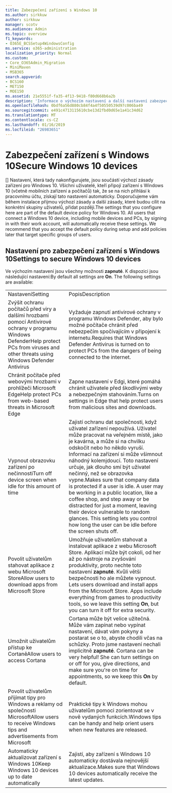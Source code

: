 ```yaml
---
title: Zabezpečení zařízení s Windows 10
ms.author: sirkkuw
author: sirkkuw
manager: scotv
ms.audience: Admin
ms.topic: overview
f1_keywords:
- O365E_BCSSetup4WindowsConfig
ms.service: o365-administration
localization_priority: Normal
ms.custom:
- Core_O365Admin_Migration
- MiniMaven
- MSB365
search.appverid:
- BCS160
- MET150
- MOE150
ms.assetid: 21e5551f-fa35-4f13-9418-f80d668b6a2b
description: 'Informace o výchozím nastavení a další nastavení zabezpečení zařízení Windows 10. '
ms.openlocfilehash: 0bdf6a56d880cb84f4a4f50550539d97c006ba49
ms.sourcegitcommit: e491c4713115610cbe13d2fbd0d65e1a41c34d62
ms.translationtype: MT
ms.contentlocale: cs-CZ
ms.lasthandoff: 01/16/2019
ms.locfileid: "26983651"
---
```

# <a name="secure-windows-10-devices"></a><span data-ttu-id="0bb6a-103">Zabezpečení zařízení s Windows 10</span><span class="sxs-lookup"><span data-stu-id="0bb6a-103">Secure Windows 10 devices</span></span>

<span data-ttu-id="0bb6a-p101">[] Nastavení, která tady nakonfigurujete, jsou součástí výchozí zásady zařízení pro Windows 10. Všichni uživatelé, kteří připojí zařízení s Windows 10 (včetně mobilních zařízení a počítačů) tak, že se na nich přihlásí k pracovnímu účtu, získají tato nastavení automaticky. Doporučujeme vám během instalace přijmou výchozí zásady a další zásady, které budou cílit na konkrétní skupiny uživatelů, přidat později.</span><span class="sxs-lookup"><span data-stu-id="0bb6a-p101">The settings that you configure here are part of the default device policy for Windows 10. All users that connect a Windows 10 device, including mobile devices and PCs, by signing in with their work account, will automatically receive these settings. We recommend that you accept the default policy during setup and add policies later that target specific groups of users.</span></span>
  
## <a name="settings-to-secure-windows-10-devices"></a><span data-ttu-id="0bb6a-107">Nastavení pro zabezpečení zařízení s Windows 10</span><span class="sxs-lookup"><span data-stu-id="0bb6a-107">Settings to secure Windows 10 devices</span></span>

<span data-ttu-id="0bb6a-p102">Ve výchozím nastavení jsou všechny možnosti **zapnuté**. K dispozici jsou následující nastavení:</span><span class="sxs-lookup"><span data-stu-id="0bb6a-p102">By default all settings are **On**. The following settings are available:</span></span>
  
|||
|:-----|:-----|
|<span data-ttu-id="0bb6a-110">Nastavení</span><span class="sxs-lookup"><span data-stu-id="0bb6a-110">Setting</span></span>  <br/> |<span data-ttu-id="0bb6a-111">Popis</span><span class="sxs-lookup"><span data-stu-id="0bb6a-111">Description</span></span>  <br/> |
|<span data-ttu-id="0bb6a-112">Zvýšit ochranu počítačů před viry a dalšími hrozbami pomocí Antivirové ochrany v programu Windows Defender</span><span class="sxs-lookup"><span data-stu-id="0bb6a-112">Help protect PCs from viruses and other threats using Windows Defender Antivirus</span></span>  <br/> |<span data-ttu-id="0bb6a-113">Vyžaduje zapnutí antivirové ochrany v programu Windows Defender, aby bylo možné počítače chránit před nebezpečím spočívajícím v připojení k internetu.</span><span class="sxs-lookup"><span data-stu-id="0bb6a-113">Requires that Windows Defender Antivirus is turned on to protect PCs from the dangers of being connected to the internet.</span></span>  <br/> |
|<span data-ttu-id="0bb6a-114">Chránit počítače před webovými hrozbami v prohlížeči Microsoft Edge</span><span class="sxs-lookup"><span data-stu-id="0bb6a-114">Help protect PCs from web-based threats in Microsoft Edge</span></span>  <br/> |<span data-ttu-id="0bb6a-115">Zapne nastavení v Edgi, které pomáhá chránit uživatele před škodlivými weby a nebezpečným stahováním.</span><span class="sxs-lookup"><span data-stu-id="0bb6a-115">Turns on settings in Edge that help protect users from malicious sites and downloads.</span></span>  <br/> |
|<span data-ttu-id="0bb6a-116">Vypnout obrazovku zařízení po nečinnosti</span><span class="sxs-lookup"><span data-stu-id="0bb6a-116">Turn off device screen when idle for this amount of time</span></span>  <br/> |<span data-ttu-id="0bb6a-p103">Zajistí ochranu dat společnosti, když uživatel zařízení nepoužívá. Uživatel může pracovat na veřejném místě, jako je kavárna, a může si na chvilku odskočit nebo ho někdo vyruší. Informací na zařízení si může všimnout náhodný kolemjdoucí. Toto nastavení určuje, jak dlouho smí být uživatel nečinný, než se obrazovka vypne.</span><span class="sxs-lookup"><span data-stu-id="0bb6a-p103">Makes sure that company data is protected if a user is idle. A user may be working in a public location, like a coffee shop, and step away or be distracted for just a moment, leaving their device vulnerable to random glances. This setting lets you control how long the user can be idle before the screen shuts off.</span></span>  <br/> |
|<span data-ttu-id="0bb6a-120">Povolit uživatelům stahovat aplikace z webu Microsoft Store</span><span class="sxs-lookup"><span data-stu-id="0bb6a-120">Allow users to download apps from Microsoft Store</span></span>  <br/> |<span data-ttu-id="0bb6a-p104">Umožňuje uživatelům stahovat a instalovat aplikace z webu Microsoft Store. Aplikací může být cokoli, od her až po nástroje na zvyšování produktivity, proto nechte toto nastavení **zapnuté**. Kvůli větší bezpečnosti ho ale můžete vypnout.  </span><span class="sxs-lookup"><span data-stu-id="0bb6a-p104">Lets users download and install apps from the Microsoft Store. Apps include everything from games to productivity tools, so we leave this setting **On**, but you can turn it off for extra security.  </span></span><br/> |
|<span data-ttu-id="0bb6a-123">Umožnit uživatelům přístup ke Cortaně</span><span class="sxs-lookup"><span data-stu-id="0bb6a-123">Allow users to access Cortana</span></span>  <br/> |<span data-ttu-id="0bb6a-p105">Cortana může být velice užitečná. Může vám zapínat nebo vypínat nastavení, dávat vám pokyny a postarat se o to, abyste chodili včas na schůzky. Proto jsme nastavení nechali implicitně **zapnuté**.  </span><span class="sxs-lookup"><span data-stu-id="0bb6a-p105">Cortana can be very helpful! She can turn settings on or off for you, give directions, and make sure you're on time for appointments, so we keep this **On** by default.  </span></span><br/> |
|<span data-ttu-id="0bb6a-126">Povolit uživatelům přijímat tipy pro Windows a reklamy od společnosti Microsoft</span><span class="sxs-lookup"><span data-stu-id="0bb6a-126">Allow users to receive Windows tips and advertisements from Microsoft</span></span>  <br/> |<span data-ttu-id="0bb6a-127">Praktické tipy k Windows mohou uživatelům pomoci zorientovat se v nově vydaných funkcích.</span><span class="sxs-lookup"><span data-stu-id="0bb6a-127">Windows tips can be handy and help orient users when new features are released.</span></span>  <br/> |
|<span data-ttu-id="0bb6a-128">Automaticky aktualizovat zařízení s Windows 10</span><span class="sxs-lookup"><span data-stu-id="0bb6a-128">Keep Windows 10 devices up to date automatically</span></span>  <br/> |<span data-ttu-id="0bb6a-129">Zajistí, aby zařízení s Windows 10 automaticky dostávala nejnovější aktualizace.</span><span class="sxs-lookup"><span data-stu-id="0bb6a-129">Makes sure that Windows 10 devices automatically receive the latest updates.</span></span>  <br/> |
   

